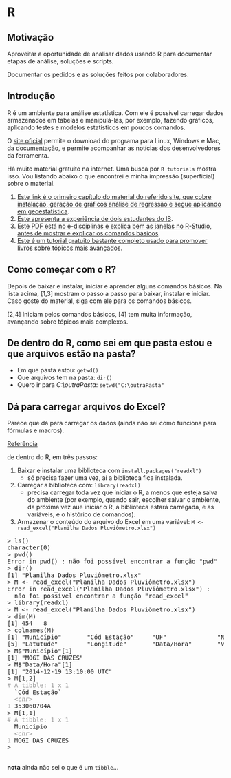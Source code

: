 # R

## Motivação

Aproveitar a oportunidade de analisar dados usando R para documentar etapas de análise, soluções e scripts.

Documentar os pedidos e as soluções feitos por colaboradores.

## Introdução

R é um ambiente para análise estatística. Com ele é possível carregar dados armazenados em tabelas e manipulá-las, por exemplo, fazendo gráficos, aplicando testes e modelos estatísticos em poucos comandos. 

O [site oficial](https://www.r-project.org/) permite o download do programa para Linux, Windows e Mac, da [documentação](https://cran.r-project.org/manuals.html), e permite acompanhar as notícias dos desenvolvedores da ferramenta.

Há muito material gratuito  na internet. Uma busca por `R tutorials` mostra isso. Vou listando abaixo o que encontrei e minha impressão (superficial) sobre o material.

1. [Este link é o primeiro capítulo do material do referido site, que cobre instalação, geração de gráficos análise de regressão e segue aplicando em geoestatística](https://geokrigagem.com.br/geoestatistica-no-r-como-instalar-tutorial/).
2. [Este apresenta a experiência de dois estudantes do IB](http://ecovirtual.ib.usp.br/doku.php?id=ecovirt:roteiro:soft:rprincip).
3. [Este PDF está no e-disciplinas e explica bem as janelas no R-Studio, antes de mostrar e explicar os comandos básicos](https://edisciplinas.usp.br/pluginfile.php/4883125/mod_resource/content/1/Tutorial.pdf).
4. [Este é um tutorial gratuito bastante completo usado para promover livros sobre tópicos mais avançados](http://www.r-tutor.com/r-introduction).

## Como começar com o R?

Depois de baixar e instalar, iniciar e aprender alguns comandos básicos. Na lista acima, [1,3] mostram o passo a passo para baixar, instalar e iniciar. Caso goste do material, siga com ele para os comandos básicos.

[2,4] Iniciam pelos comandos básicos, [4] tem muita informação, avançando sobre tópicos mais complexos.

## De dentro do R, como sei em que pasta estou e que arquivos estão na pasta?

- Em que pasta estou: `getwd()`
- Que arquivos tem na pasta: `dir()`
- Quero ir para *C:\outraPasta*: `setwd("C:\outraPasta"`

## Dá para carregar arquivos do Excel?

Parece que dá para carregar os dados (ainda não sei como funciona para fórmulas e macros).

[Referência](https://stackoverflow.com/questions/7049272/importing-excel-files-into-r-xlsx-or-xls)

de dentro do R, em três passos:

1. Baixar e instalar uma biblioteca com `install.packages("readxl")`
   - só precisa fazer uma vez, aí a biblioteca fica instalada.
2. Carregar a biblioteca com: `library(readxl)`
   - precisa carregar toda vez que iniciar o R, a menos que esteja salva do ambiente (por exemplo, quando sair, escolher salvar o ambiente, da próxima vez aue iniciar o R, a biblioteca estará carregada, e as variáveis, e o histórico de comandos).
3. Armazenar o conteúdo do arquivo do Excel em uma variável: `M <- read_excel("Planilha Dados Pluviômetro.xlsx")`


<pre>&gt; ls()
character(0)
&gt; pwd()
Error in pwd() : não foi possível encontrar a função &quot;pwd&quot;
&gt; dir()
[1] &quot;Planilha Dados Pluviômetro.xlsx&quot;
&gt; M &lt;- read_excel(&quot;Planilha Dados Pluviômetro.xlsx&quot;)
Error in read_excel(&quot;Planilha Dados Pluviômetro.xlsx&quot;) : 
  não foi possível encontrar a função &quot;read_excel&quot;
&gt; library(readxl)
&gt; M &lt;- read_excel(&quot;Planilha Dados Pluviômetro.xlsx&quot;)
&gt; dim(M)                                                                      
[1] 454   8
&gt; colnames(M)
[1] &quot;Município&quot;       &quot;Cód Estação&quot;     &quot;UF&quot;              &quot;Nome da Estação&quot;
[5] &quot;Latutude&quot;        &quot;Longitude&quot;       &quot;Data/Hora&quot;       &quot;Valor Medida&quot;   
&gt; M$&quot;Município&quot;[1]
[1] &quot;MOGI DAS CRUZES&quot;
&gt; M$&quot;Data/Hora&quot;[1]
[1] &quot;2014-12-19 13:10:00 UTC&quot;
&gt; M[1,2]
<font color="#949494"># A tibble: 1 x 1</font>
  `Cód Estação`
  <font color="#949494"><i>&lt;chr&gt;</i></font>        
<font color="#BCBCBC">1</font> 353060704A   
&gt; M[1,1]
<font color="#949494"># A tibble: 1 x 1</font>
  Município      
  <font color="#949494"><i>&lt;chr&gt;</i></font>          
<font color="#BCBCBC">1</font> MOGI DAS CRUZES
&gt; 

</pre>

**nota** ainda não sei o que é um `tibble`...



